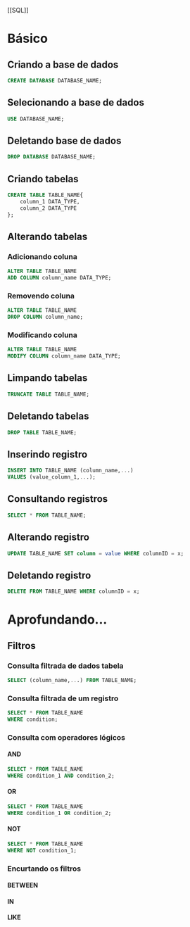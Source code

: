 [[SQL]]
# Básico
## Criando a base de dados
```SQL
CREATE DATABASE DATABASE_NAME;
```
## Selecionando a base de dados
```SQL
USE DATABASE_NAME;
```
## Deletando base de dados
```SQL
DROP DATABASE DATABASE_NAME;
```
## Criando tabelas
```SQL
CREATE TABLE TABLE_NAME{
	column_1 DATA_TYPE,
	column_2 DATA_TYPE
};
```
## Alterando tabelas
### Adicionando coluna
```SQL
ALTER TABLE TABLE_NAME
ADD COLUMN column_name DATA_TYPE;
```
### Removendo coluna
```SQL
ALTER TABLE TABLE_NAME
DROP COLUMN column_name;
```
### Modificando coluna
```SQL
ALTER TABLE TABLE_NAME
MODIFY COLUMN column_name DATA_TYPE;
```
## Limpando tabelas
```SQL
TRUNCATE TABLE TABLE_NAME;
```
## Deletando tabelas
```SQL
DROP TABLE TABLE_NAME;
```
## Inserindo registro
```SQL
INSERT INTO TABLE_NAME (column_name,...)
VALUES (value_column_1,...);
```
## Consultando registros
```SQL
SELECT * FROM TABLE_NAME;
```
## Alterando registro
```SQL
UPDATE TABLE_NAME SET column = value WHERE columnID = x;
```
## Deletando registro
```SQL
DELETE FROM TABLE_NAME WHERE columnID = x;
```

# Aprofundando...
## Filtros
### Consulta filtrada de dados tabela
```SQL
SELECT (column_name,...) FROM TABLE_NAME;
```
### Consulta filtrada de um registro
```SQL
SELECT * FROM TABLE_NAME
WHERE condition;
```
### Consulta com operadores lógicos
#### AND
```SQL
SELECT * FROM TABLE_NAME
WHERE condition_1 AND condition_2;
```
#### OR
```SQL
SELECT * FROM TABLE_NAME
WHERE condition_1 OR condition_2;
```
#### NOT
```SQL
SELECT * FROM TABLE_NAME
WHERE NOT condition_1;
```

### Encurtando os filtros
#### BETWEEN
#### IN
#### LIKE